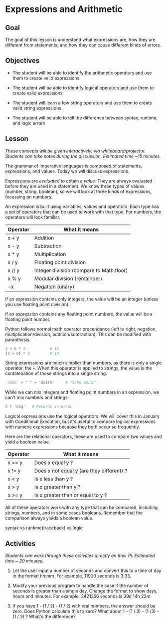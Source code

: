 # Expressions and Arithmetic

## Goal
The goal of this lesson is understand what expressions are, how they are different from statements, and how they can cause different kinds of errors.

## Objectives
- The student will be able to identify the arithmetic operators and use them to create valid expressions

- The student will be able to identify logical operators and use them to create valid expressions

- The student will learn a few string operators and use them to create valid string expressions

- The student will be able to tell the difference between syntax, runtime, and logic errors

## Lesson
*These concepts will be given interactively, via whiteboard/projector. Students can take notes during the discussion. Estimated time ~15 minutes.*

The grammar of imperative languages is composed of statements, expressions, and values. Today we will discuss expressions.

Expressions are *evaluated* to obtain a *value*. They are always evaluated before they are used in a statement. We know three types of values (number, string, boolean), so we will look at three kinds of expressions, focussing on numbers.

An expression is built using variables, values and operators. Each type has a set of operators that can be used to work with that type. For numbers, the operators will look familiar.

| Operator | What it means                                               |
| -------- | ----------------------------------------------------------- |
| x + y    | Addition                                                    |
| x - y    | Subtraction                                                 |
| x * y    | Multiplication                                              |
| x / y    | Floating point division                                     |
| x // y   | Integer division (compare to Math.floor)                    |
| x % y    | Modular division (remainder)                                |
| -x       | Negation (unary)                                            |

If an expression contains only integers, the value will be an integer (unless you use floating point division).

If an expression contains any floating point numbers, the value will be a floating point number.

Python follows normal math operator precendence (left to right, negation, multiplication/division, addition/subtraction). This can be modified with paranthesis.

```python
3 + 6 * 2           # 15
(3 + 6) * 2         # 18
```

String expressions are much simplier than numbers, as there is only a single operator, the `+`. When this operator is applied to strings, the value is the contatenation of those strings into a single string.

```python
'John' + " " + 'Smith'     # "John Smith"
```

While we can mix integers and floating point numbers in an expression, we can't mix numbers and strings:

```python
3 + 'dog'   # Returns an error
```

Logical expressions use the logical operators. We will cover this in January with Conditional Execution, but it's useful to compare logical expressions with numeric expressions because they both occur so frequently.

Here are the relational operators, these are used to compare two values and yield a boolean value.

| Operator | What it means                                               |
| -------- | ----------------------------------------------------------- |
| x == y   | Does x equal y ?                                            |
| x != y   | Does x not equal y (are they different) ?                   |
| x < y    | Is x less than y ?                                          || x <= y   | Is x less than or equal to y ?                              |
| x > y    | Is x greater than y ?                                       |
| x >= y   | Is x greater than or equal to y ?                           |

All of these operators work with any type that can be compared, including strings, numbers, and in some cases booleans. Remember that the comparison always yields a boolean value.


syntax vs runtime(traceback) vs logic 





## Activities
*Students can work through these activities directly on their Pi. Estimated time ~ 20 minutes.*

1. Let the user input a number of seconds and convert this to a time of day in the format hh:mm. For example, 11900 seconds is 3:33. 

2. Modify your previous program to handle the case if the number of seconds is greater than a single day. Change the format to show days, hours and minutes. For example, 3421356 seconds is 39d 14h 22m

3. If you have 1 - (1 / 2) - (1 / 2) with real numbers, the answer should be zero. Does Python calculate this to zero? What about 1 - (1 / 3) - (1 /3) - (1 / 3) ? What's the difference?

